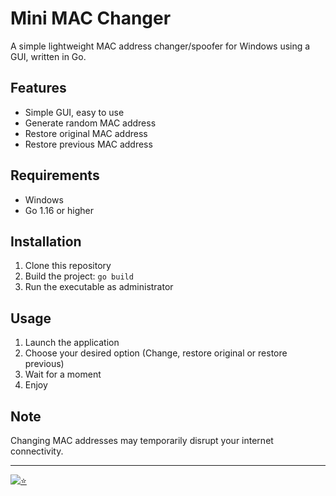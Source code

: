 # Mini MAC Changer

A simple lightweight MAC address changer/spoofer for Windows using a GUI, written in Go.

## Features

- Simple GUI, easy to use
- Generate random MAC address
- Restore original MAC address
- Restore previous MAC address

## Requirements

- Windows
- Go 1.16 or higher

## Installation

1. Clone this repository
2. Build the project: `go build`
3. Run the executable as administrator

## Usage

1. Launch the application
2. Choose your desired option (Change, restore original or restore previous)
3. Wait for a moment
4. Enjoy

## Note

Changing MAC addresses may temporarily disrupt your internet connectivity.

---

<a href="https://rico.sh"><img src="https://img.shields.io/badge/%E2%AD%90-rico.sh-white?labelColor=rgb(246, 129, 2)&style=flat" alt="⭐" /></a>
